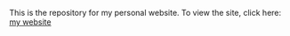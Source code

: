 This is the repository for my personal website. To view the site, click here: [my website](https://remo-help.github.io)
